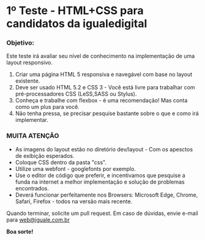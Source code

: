 # 1º Teste - HTML+CSS para candidatos da igualedigital

### Objetivo:

Este teste irá avaliar seu nível de conhecimento na implementação de uma layout responsivo.

1. Criar uma página HTML 5 responsiva e navegável com base no layout existente.
2. Deve ser usado HTML 5.2 e CSS 3 - Você está livre para trabalhar com pré-processadores CSS (LeSS,SASS ou Stylus).
3. Conheça e trabalhe com flexbox - é uma recomendação! Mas conta como um plus para você.
4. Não tenha pressa, se precisar pesquise bastante sobre o que e como irá implementar.

### MUITA ATENÇÃO

* As imagens do layout estão no diretório dev/layout - Com os apesctos de exibição esperados.
* Coloque CSS dentro da pasta "css".
* Utilize uma webfont - googlefonts por exemplo.
* Use o editor de código que preferir, e incentivamos que pesquise a funda na internet a melhor implementação e solução de problemas encontrados.
* Deverá funcionar perfeitamente nos Browsers: Microsoft Edge, Chrome, Safari, Firefox - todos na versão mais recente.

Quando terminar, solicite um pull request.
Em caso de dúvidas, envie e-mail para web@iguale.com.br

**Boa sorte!**
